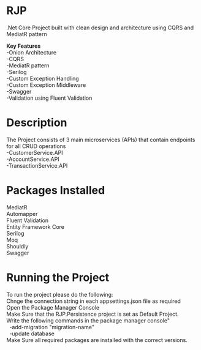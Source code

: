 # RJP

.Net Core Project built with clean design and architecture using CQRS and MediatR pattern

<strong>Key Features</strong><br />
-Onion Architecture<br />
-CQRS<br />
-MediatR pattern<br />
-Serilog<br />
-Custom Exception Handling<br />
-Custom Exception Middleware<br />
-Swagger<br />
-Validation using Fluent Validation<br />

# Description
The Project consists of 3 main microservices (APIs) that contain endpoints for all CRUD operations<br />
-CustomerService.API<br />
-AccountService.API<br />
-TransactionService.API<br />


# Packages Installed
MediatR<br />
Automapper<br />
Fluent Validation<br />
Entity Framework Core<br />
Serilog<br />
Moq<br />
Shouldly<br />
Swagger<br />

# Running the Project
To run the project please do the following: <br />
  Chnge the connection string in each appsettings.json file as required<br />
  Open the Package Manager Console<br />
  Make Sure that the RJP.Persistence project is set as Default Project.<br />
  Write the following commands in the package manager console"<br />
&nbsp;&nbsp;-add-migration "migration-name"<br />
&nbsp;&nbsp;-update database<br />
  Make Sure all required packages are installed with the correct versions.<br />
